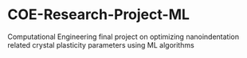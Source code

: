 # COE-Research-Project-ML
Computational Engineering final project on optimizing nanoindentation related crystal plasticity parameters using ML algorithms
